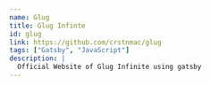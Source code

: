 ```yaml
---
name: Glug
title: Glug Infinte
id: glug
link: https://github.com/crstnmac/glug
tags: ["Gatsby", "JavaScript"]
description: |
  Official Website of Glug Infinite using gatsby
---
```

